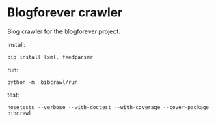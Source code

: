 Blogforever crawler
===================

Blog crawler for the blogforever project.

install:

    pip install lxml, feedparser


run:

    python -m  bibcrawl/run


test:

    nosetests --verbose --with-doctest --with-coverage --cover-package bibcrawl
